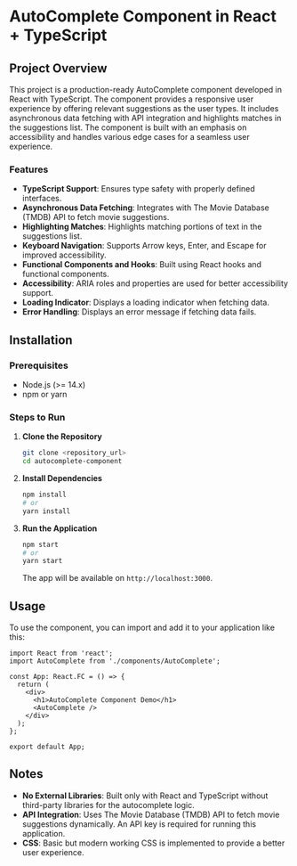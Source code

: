 # AutoComplete Component in React + TypeScript

## Project Overview
This project is a production-ready AutoComplete component developed in React with TypeScript. The component provides a responsive user experience by offering relevant suggestions as the user types. It includes asynchronous data fetching with API integration and highlights matches in the suggestions list. The component is built with an emphasis on accessibility and handles various edge cases for a seamless user experience.

### Features
- **TypeScript Support**: Ensures type safety with properly defined interfaces.
- **Asynchronous Data Fetching**: Integrates with The Movie Database (TMDB) API to fetch movie suggestions.
- **Highlighting Matches**: Highlights matching portions of text in the suggestions list.
- **Keyboard Navigation**: Supports Arrow keys, Enter, and Escape for improved accessibility.
- **Functional Components and Hooks**: Built using React hooks and functional components.
- **Accessibility**: ARIA roles and properties are used for better accessibility support.
- **Loading Indicator**: Displays a loading indicator when fetching data.
- **Error Handling**: Displays an error message if fetching data fails.

## Installation

### Prerequisites
- Node.js (>= 14.x)
- npm or yarn

### Steps to Run

1. **Clone the Repository**
   ```sh
   git clone <repository_url>
   cd autocomplete-component
   ```

2. **Install Dependencies**
   ```sh
   npm install
   # or
   yarn install
   ```

3. **Run the Application**
   ```sh
   npm start
   # or
   yarn start
   ```

   The app will be available on `http://localhost:3000`.

## Usage
To use the component, you can import and add it to your application like this:

```tsx
import React from 'react';
import AutoComplete from './components/AutoComplete';

const App: React.FC = () => {
  return (
    <div>
      <h1>AutoComplete Component Demo</h1>
      <AutoComplete />
    </div>
  );
};

export default App;
```

## Notes
- **No External Libraries**: Built only with React and TypeScript without third-party libraries for the autocomplete logic.
- **API Integration**: Uses The Movie Database (TMDB) API to fetch movie suggestions dynamically. An API key is required for running this application.
- **CSS**: Basic but modern working CSS is implemented to provide a better user experience.
